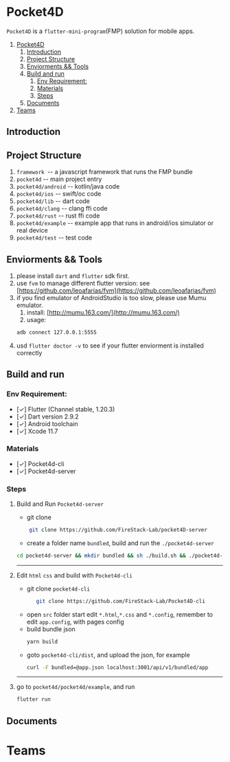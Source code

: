 # Pocket4D

`Pocket4D` is a `flutter-mini-program`(FMP) solution for mobile apps.

1. [Pocket4D](#pocket4d)
   1. [Introduction](#introduction)
   2. [Project Structure](#project-structure)
   3. [Enviorments && Tools](#enviorments--tools)
   4. [Build and run](#build-and-run)
      1. [Env Requirement:](#env-requirement)
      2. [Materials](#materials)
      3. [Steps](#steps)
   5. [Documents](#documents)
2. [Teams](#teams)

## Introduction


## Project Structure

1. `framework `-- a javascript framework that runs the FMP bundle
2. `pocket4d` -- main project entry
3. `pocket4d/android` -- kotlin/java code
4. `pocket4d/ios` -- swift/oc code
5. `pocket4d/lib` -- dart code
6. `pocket4d/clang` -- clang ffi code
7. `pocket4d/rust` -- rust ffi code
8. `pocket4d/example` -- example app that runs in android/ios simulator or real device
9. `pocket4d/test` -- test code

## Enviorments && Tools

1. please install `dart` and `flutter` sdk first.
2. use `fvm` to manage different flutter version: see [https://github.com/leoafarias/fvm](https://github.com/leoafarias/fvm)
3. if you find emulator of AndroidStudio is too slow, please use Mumu emulator.
   1. install: [http://mumu.163.com/](http://mumu.163.com/)
   2. usage:
    ```bash
    adb connect 127.0.0.1:5555
    ```
4. usd `flutter doctor -v` to see if your flutter enviorment is installed correctly


## Build and run
### Env Requirement:
* [✓] Flutter (Channel stable, 1.20.3)
* [✓] Dart version 2.9.2
* [✓] Android toolchain
* [✓] Xcode 11.7

### Materials
* [✓] Pocket4d-cli
* [✓] Pocket4d-server

### Steps
1. Build and Run `Pocket4d-server`
    * git clone
    ```bash
        git clone https://github.com/FireStack-Lab/pocket4D-server 
    ```
    * create a folder name `bundled`, build and run the `./pocket4d-server`
    
    
    ```bash
    cd pocket4d-server && mkdir bundled && sh ./build.sh && ./pocket4d-server
    ```
    --- 

2. Edit `html` `css` and build with `Pocket4d-cli`
    * git clone `pocket4d-cli`
        ```bash
           git clone https://github.com/FireStack-Lab/Pocket4D-cli 
        ```
    * open `src` folder start edit `*.html`,`*.css` and `*.config`, remember to edit `app.config`, with pages config
    * build bundle json
        ```bash
        yarn build
        ```
     * goto `pocket4d-cli/dist`, and upload the json, for example
        ```bash
        curl -F bundled=@app.json localhost:3001/api/v1/bundled/app
        ```
    --- 
3.  go to `pocket4d/pocket4d/example`, and run
    ```bash
    flutter run
    ```
   
 


## Documents



# Teams

